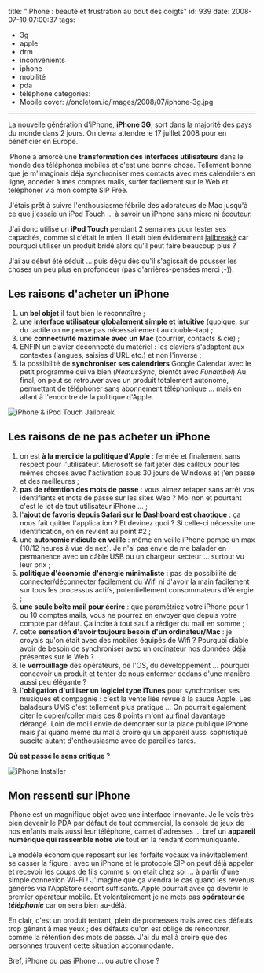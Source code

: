 title: "iPhone : beauté et frustration au bout des doigts"
id: 939
date: 2008-07-10 07:00:37
tags:
- 3g
- apple
- drm
- inconvénients
- iphone
- mobilité
- pda
- téléphone
categories:
- Mobile
cover: //oncletom.io/images/2008/07/iphone-3g.jpg
---

La nouvelle génération d'iPhone, **iPhone 3G**, sort dans la majorité des pays du monde dans 2 jours. On devra attendre le 17 juillet 2008 pour en bénéficier en Europe.

iPhone a amorcé une **transformation des interfaces utilisateurs** dans le monde des téléphones mobiles et c'est une bonne chose. Tellement bonne que je m'imaginais déjà synchroniser mes contacts avec mes calendriers en ligne, accéder à mes comptes mails, surfer facilement sur le Web et téléphoner via mon compte SIP Free.

J'étais prêt à suivre l'enthousiasme fébrile des adorateurs de Mac jusqu'à ce que j'essaie un iPod Touch ... à savoir un iPhone sans micro ni écouteur.

<!--more-->

J'ai donc utilisé un **iPod Touch** pendant 2 semaines pour tester ses capacités, comme si c'était le mien. Il était bien évidemment [jailbreaké](http://www.google.fr/search?q=define%3Ajailbreak) car pourquoi utiliser un produit bridé alors qu'il peut faire beaucoup plus ?

J'ai au début été séduit ... puis déçu dès qu'il s'agissait de pousser les choses un peu plus en profondeur (pas d'arrières-pensées merci ;-)).

## Les raisons d'acheter un iPhone

1.  un **bel objet** il faut bien le reconnaître ;
2.  une **interface utilisateur globalement simple et intuitive** (quoique, sur du tactile on ne pense pas nécessairement au double-tap) ;
3.  une **connectivité maximale avec un Mac** (courrier, contacts & cie) ;
4.  ENFIN un clavier déconnecté du matériel : les claviers s'adaptent aux contextes (langues, saisies d'URL etc.) et non l'inverse ;
5.  la possibilité de **synchroniser ses calendriers** Google Calendar avec le petit programme qui va bien (_NemusSync_, bientôt avec _Funambol_)
Au final, on peut se retrouver avec un produit totalement autonome, permettant de téléphoner sans abonnement téléphonique ... mais en allant à l'encontre de la politique d'Apple.

![iPhone & iPod Touch Jailbreak](/images/2008/07/ipod-touch-iphone-jailbreak.jpg "iPhone & iPod Touch Jailbreak")

## Les raisons de ne pas acheter un iPhone

1.  on est **à la merci de la politique d'Apple** : fermée et finalement sans respect pour l'utilisateur. Microsoft se fait jeter des cailloux pour les mêmes choses avec l'activation sous 30 jours de Windows et j'en passe et des meilleures ;
2.  **pas de rétention des mots de passe** : vous aimez retaper sans arrêt vos identifiants et mots de passe sur les sites Web ? Moi non et pourtant c'est le lot de tout utilisateur iPhone ... ;
3.  l'**ajout de favoris depuis Safari sur le Dashboard est chaotique** : ça nous fait quitter l'application ? Et devinez quoi ? Si celle-ci nécessite une identification, on en revient au point #2 ;
4.  une **autonomie ridicule en veille** : même en veille iPhone pompe un max (10/12 heures à vue de nez). Je n'ai pas envie de me balader en permanence avec un câble USB ou un chargeur secteur ... surtout vu leur prix ;
5.  **politique d'économie d'énergie minimaliste** : pas de possibilité de connecter/déconnecter facilement du Wifi ni d'avoir la main facilement sur tous les processus actifs, potentiellement consommateurs d'énergie ;
6.  **une seule boîte mail pour écrire** : que paramétriez votre iPhone pour 1 ou 10 comptes mails, vous ne pourrez en envoyer que depuis votre compte par défaut. Ça incite à tout sauf à rédiger du mail en somme ;
7.  cette **sensation d'avoir toujours besoin d'un ordinateur/Mac** : je croyais qu'on était avec des mobiles équipés de Wifi ? Pourquoi diable avoir de besoin de synchroniser avec un ordinateur nos données déjà présentes sur le Web ?
8.  le **verrouillage** des opérateurs, de l'OS, du développement ... pourquoi concevoir un produit et tenter de nous enfermer dedans d'une manière aussi peu élégante ?
9.  l'**obligation d'utiliser un logiciel type iTunes** pour synchroniser ses musiques et compagnie : c'est la vente liée revue à la sauce Apple. Les baladeurs UMS c'est tellement plus pratique ...
On pourrait également citer le copier/coller mais ces 8 points m'ont au final davantage dérangé. Loin de moi l'envie de démonter sur la place publique iPhone mais j'ai quand même du mal à croire qu'un appareil aussi sophistiqué suscite autant d'enthousiasme avec de pareilles tares.

**Où est passé le sens critique** ?

![iPhone Installer](/images/2008/07/iphone-installer.jpg "iPhone Installer")

## Mon ressenti sur iPhone

iPhone est un magnifique objet avec une interface innovante. Je le vois très bien devenir le PDA par défaut de tout commercial, la console de jeux de nos enfants mais aussi leur téléphone, carnet d'adresses ... bref un **appareil numérique qui rassemble notre vie** tout en la rendant communiquante.

Le modèle économique reposant sur les forfaits vocaux va inévitablement se casser la figure : avec un iPhone et le protocole SIP on peut déjà appeler et recevoir les coups de fils comme si on était chez soi ... à partir d'une simple connexion Wi-Fi !
J'imagine que ça viendra le cas quand les revenus générés via l'AppStore seront suffisants. Apple pourrait avec ça devenir le premier opérateur mobile. Et volontairement je ne mets pas **opérateur de _téléphonie_** car on sera bien au-délà.

En clair, c'est un produit tentant, plein de promesses mais avec des défauts trop gênant à mes yeux ; des défauts qu'on est obligé de rencontrer, comme la rétention des mots de passe. J'ai du mal à croire que des personnes trouvent cette situation accommodante.

Bref, iPhone ou pas iPhone ... ou autre chose ?